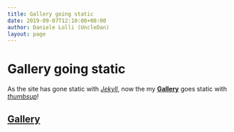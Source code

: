 ```yaml
---
title: Gallery going static
date: 2019-09-07T12:10:00+00:00
author: Daniele Lolli (UncleDan)
layout: page
---
```

# Gallery going static
As the site has gone static with [*Jekyll*](https://jekyllrb.com/), now the my [**Gallery**](https://filedn.com/lAHAHtmqjaTjJxFAtUSMfN8/gallery/) goes static with [*thumbsup*](https://thumbsup.github.io/)!

## [**Gallery**](https://filedn.com/lAHAHtmqjaTjJxFAtUSMfN8/gallery/)